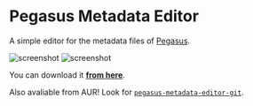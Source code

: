 # Pegasus Metadata Editor

A simple editor for the metadata files of [Pegasus](http://pegasus-frontend.org).

![screenshot](https://snipboard.io/jvemLa.jpg)
![screenshot](https://snipboard.io/nKNWkt.jpg)

You can download it [**from here**](https://github.com/mmatyas/pegasus-metadata-editor/releases).

Also avaliable from AUR! Look for [`pegasus-metadata-editor-git`](https://aur.archlinux.org/packages/pegasus-metadata-editor-git/).
